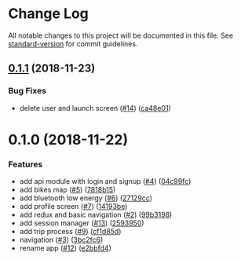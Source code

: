 # Change Log

All notable changes to this project will be documented in this file. See [standard-version](https://github.com/conventional-changelog/standard-version) for commit guidelines.

<a name="0.1.1"></a>
## [0.1.1](https://github.com/fnmendez/lof-mobile-app/compare/v0.1.0...v0.1.1) (2018-11-23)


### Bug Fixes

* delete user and launch screen ([#14](https://github.com/fnmendez/lof-mobile-app/issues/14)) ([ca48e01](https://github.com/fnmendez/lof-mobile-app/commit/ca48e01))



<a name="0.1.0"></a>
# 0.1.0 (2018-11-22)


### Features

* add api module with login and signup ([#4](https://github.com/fnmendez/lof-mobile-app/issues/4)) ([04c99fc](https://github.com/fnmendez/lof-mobile-app/commit/04c99fc))
* add bikes map ([#5](https://github.com/fnmendez/lof-mobile-app/issues/5)) ([7818b15](https://github.com/fnmendez/lof-mobile-app/commit/7818b15))
* add bluetooth low energy ([#6](https://github.com/fnmendez/lof-mobile-app/issues/6)) ([27129cc](https://github.com/fnmendez/lof-mobile-app/commit/27129cc))
* add profile screen ([#7](https://github.com/fnmendez/lof-mobile-app/issues/7)) ([14193be](https://github.com/fnmendez/lof-mobile-app/commit/14193be))
* add redux and basic navigation ([#2](https://github.com/fnmendez/lof-mobile-app/issues/2)) ([99b3198](https://github.com/fnmendez/lof-mobile-app/commit/99b3198))
* add session manager ([#13](https://github.com/fnmendez/lof-mobile-app/issues/13)) ([2593950](https://github.com/fnmendez/lof-mobile-app/commit/2593950))
* add trip process ([#9](https://github.com/fnmendez/lof-mobile-app/issues/9)) ([cf1d85d](https://github.com/fnmendez/lof-mobile-app/commit/cf1d85d))
* navigation ([#3](https://github.com/fnmendez/lof-mobile-app/issues/3)) ([3bc2fc6](https://github.com/fnmendez/lof-mobile-app/commit/3bc2fc6))
* rename app ([#12](https://github.com/fnmendez/lof-mobile-app/issues/12)) ([e2bbfd4](https://github.com/fnmendez/lof-mobile-app/commit/e2bbfd4))
